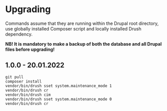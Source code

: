 # Upgrading

Commands assume that they are running within the Drupal root directory, use globally installed Composer script and
locally installed Drush dependency.

**NB! It is mandatory to make a backup of both the database and all Drupal files before upgrading!**

## 1.0.0 - 20.01.2022

```shell
git pull
composer install
vendor/bin/drush sset system.maintenance_mode 1
vendor/bin/drush cr
vendor/bin/drush cim
vendor/bin/drush sset system.maintenance_mode 0
vendor/bin/drush cr
```
